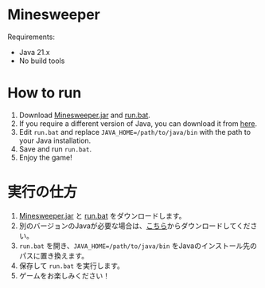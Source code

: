 # Minesweeper

Requirements:
- Java 21.x
- No build tools

# How to run
1. Download [Minesweeper.jar](./Minesweeper.jar) and [run.bat](./run.bat).
2. If you require a different version of Java, you can download it from [here](https://www.oracle.com/java/technologies/javase-jdk11-downloads.html).
3. Edit `run.bat` and replace `JAVA_HOME=/path/to/java/bin` with the path to your Java installation.
4. Save and run `run.bat`.
5. Enjoy the game!

# 実行の仕方
1. [Minesweeper.jar](./Minesweeper.jar) と [run.bat](./run.bat) をダウンロードします。
2. 別のバージョンのJavaが必要な場合は、[こちら](https://www.oracle.com/java/technologies/javase-jdk11-downloads.html)からダウンロードしてください。
3. `run.bat` を開き、`JAVA_HOME=/path/to/java/bin` をJavaのインストール先のパスに置き換えます。
4. 保存して `run.bat` を実行します。
5. ゲームをお楽しみください！
